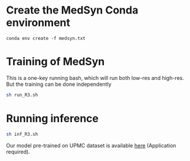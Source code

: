 # Create the MedSyn Conda environment
```
conda env create -f medsyn.txt
```
# Training of MedSyn
This is a one-key running bash, which will run both low-res and high-res. But the training can be done independently
```bash
sh run_R3.sh
```

# Running inference

```bash
sh inf_R3.sh
```

Our model pre-trained on UPMC dataset is available [here](https://drive.google.com/file/d/1AAlEN_dB7C0aVMJ81mKBlYnSqMVOk-tl/) (Application required).
